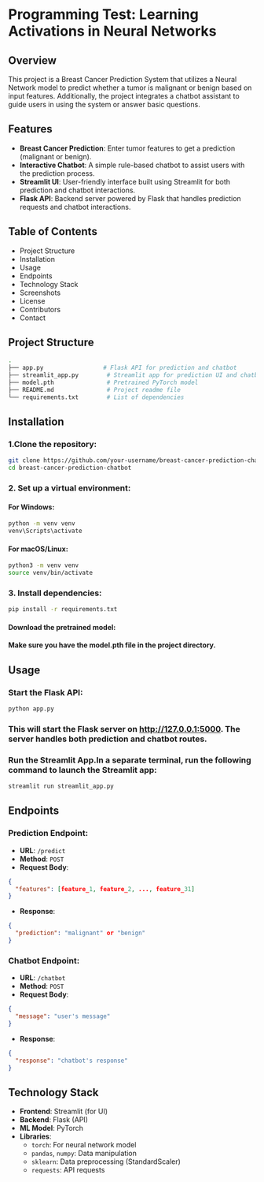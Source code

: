 #  Programming Test: Learning Activations in Neural Networks

## Overview
This project is a Breast Cancer Prediction System that utilizes a Neural Network model to predict whether a tumor is malignant or benign based on input features. Additionally, the project integrates a chatbot assistant to guide users in using the system or answer basic questions.

## Features
- **Breast Cancer Prediction**: Enter tumor features to get a prediction (malignant or benign).
- **Interactive Chatbot**: A simple rule-based chatbot to assist users with the prediction process.
- **Streamlit UI**: User-friendly interface built using Streamlit for both prediction and chatbot interactions.
- **Flask API**: Backend server powered by Flask that handles prediction requests and chatbot interactions.

## Table of Contents
- Project Structure
- Installation
- Usage
- Endpoints
- Technology Stack
- Screenshots
- License
- Contributors
- Contact

## Project Structure
```bash
.
├── app.py                 # Flask API for prediction and chatbot
├── streamlit_app.py        # Streamlit app for prediction UI and chatbot interface
├── model.pth               # Pretrained PyTorch model
├── README.md               # Project readme file
└── requirements.txt        # List of dependencies
```
## Installation

### 1.Clone the repository:
```bash
git clone https://github.com/your-username/breast-cancer-prediction-chatbot.git
cd breast-cancer-prediction-chatbot
```
### 2. Set up a virtual environment:

#### For Windows:
```bash
python -m venv venv
venv\Scripts\activate
```
#### For macOS/Linux:
```bash
python3 -m venv venv
source venv/bin/activate
```
### 3. Install dependencies:
```bash
pip install -r requirements.txt
```
#### Download the pretrained model:
#### Make sure you have the model.pth file in the project directory.
## Usage

### Start the Flask API:
```bash
python app.py
```
### This will start the Flask server on http://127.0.0.1:5000. The server handles both prediction and chatbot routes.

### Run the Streamlit App.In a separate terminal, run the following command to launch the Streamlit app:
```bash
streamlit run streamlit_app.py

```

## Endpoints

### Prediction Endpoint:
- **URL**: `/predict`
- **Method**: `POST`
- **Request Body**:
```json
{
  "features": [feature_1, feature_2, ..., feature_31]
}
```

- **Response**:
```json
{
  "prediction": "malignant" or "benign"
}
```
### Chatbot Endpoint:
- **URL**: `/chatbot`
- **Method**: `POST`
- **Request Body**:
```json
{
  "message": "user's message"
}
```
- **Response**:
```json
{
  "response": "chatbot's response"
}
```
## Technology Stack
- **Frontend**: Streamlit (for UI)
- **Backend**: Flask (API)
- **ML Model**: PyTorch
- **Libraries**:
  - `torch`: For neural network model
  - `pandas`, `numpy`: Data manipulation
  - `sklearn`: Data preprocessing (StandardScaler)
  - `requests`: API requests

